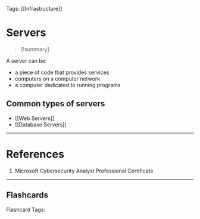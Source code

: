 Tags: [[Infrastructure]]
# Servers

> [!summary] 
> 

A server can be:
- a piece of code that provides services
- computers on a computer network
- a computer dedicated to running programs

## Common types of servers

- [[Web Servers]]
- [[Database Servers]]

---
# References

1. Microsoft Cybersecurity Analyst Professional Certificate

___
## Flashcards

Flashcard Tags:
